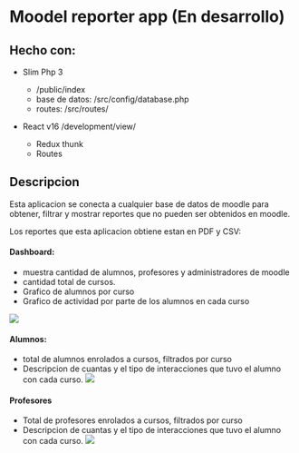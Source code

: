 # Moodel reporter app (En desarrollo)

## Hecho con:

* Slim Php 3 
  - /public/index
  - base de datos: /src/config/database.php
  - routes: /src/routes/

* React v16 /development/view/
  - Redux thunk
  - Routes
  
## Descripcion
Esta aplicacion  se conecta a cualquier base de datos de moodle para obtener, filtrar y mostrar reportes que no pueden ser obtenidos en moodle.

Los reportes que esta aplicacion obtiene estan en PDF y CSV:

#### Dashboard: 
+ muestra cantidad de alumnos, profesores y administradores de moodle
+ cantidad total de cursos.
+ Grafico de alumnos por curso
+ Grafico de actividad por parte de los alumnos en cada curso

![](https://raw.githubusercontent.com/ivanrices/Moodle-Reporter/master/assets/dashboard.png)


#### Alumnos:
+ total de alumnos enrolados a cursos, filtrados por curso
+ Descripcion de cuantas y el tipo de interacciones que tuvo el alumno con cada curso.
![](https://raw.githubusercontent.com/ivanrices/Moodle-Reporter/master/assets/alumnos.png)

#### Profesores
+ Total de profesores enrolados a cursos, filtrados por curso
+ Descripcion de cuantas y el tipo de interacciones que tuvo el alumno con cada curso.
![](https://raw.githubusercontent.com/ivanrices/Moodle-Reporter/master/assets/profesores.png)


